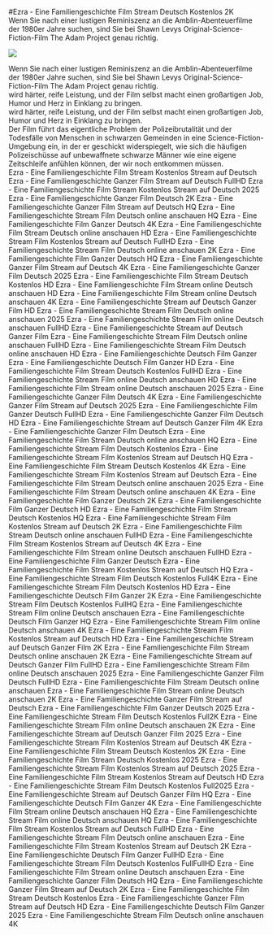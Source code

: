 #Ezra - Eine Familiengeschichte Film Stream Deutsch Kostenlos 2K  
Wenn Sie nach einer lustigen Reminiszenz an die Amblin-Abenteuerfilme der 1980er Jahre suchen, sind Sie bei Shawn Levys  Original-Science-Fiction-Film The Adam Project genau richtig.  
  
[![](https://i.imgur.com/qSNzIqt.png)](https://movie.rssnews.media/wdHCwfRqT.php)  
  
Wenn Sie nach einer lustigen Reminiszenz an die Amblin-Abenteuerfilme der 1980er Jahre suchen, sind Sie bei Shawn Levys  Original-Science-Fiction-Film The Adam Project genau richtig.  
 wird härter, reife Leistung, und der Film selbst macht einen großartigen Job, Humor und Herz in Einklang zu bringen.  
 wird härter, reife Leistung, und der Film selbst macht einen großartigen Job, Humor und Herz in Einklang zu bringen.  
Der Film führt das eigentliche Problem der Polizeibrutalität und der Todesfälle von Menschen in schwarzen Gemeinden in eine Science-Fiction-Umgebung ein, in der er geschickt widerspiegelt, wie sich die häufigen Polizeischüsse auf unbewaffnete schwarze Männer wie eine eigene Zeitschleife anfühlen können, der wir noch entkommen müssen.  
Ezra - Eine Familiengeschichte Film Stream Kostenlos Stream auf Deutsch
Ezra - Eine Familiengeschichte Ganzer Film Stream auf Deutsch FullHD
Ezra - Eine Familiengeschichte Film Stream Kostenlos Stream auf Deutsch 2025
Ezra - Eine Familiengeschichte Ganzer Film Deutsch 2K
Ezra - Eine Familiengeschichte Ganzer Film Stream auf Deutsch HQ
Ezra - Eine Familiengeschichte Stream Film Deutsch online anschauen HQ
Ezra - Eine Familiengeschichte Film Ganzer Deutsch 4K
Ezra - Eine Familiengeschichte Film Stream Deutsch online anschauen HD
Ezra - Eine Familiengeschichte Stream Film Kostenlos Stream auf Deutsch FullHD
Ezra - Eine Familiengeschichte Stream Film Deutsch online anschauen 2K
Ezra - Eine Familiengeschichte Film Ganzer Deutsch HQ
Ezra - Eine Familiengeschichte Ganzer Film Stream auf Deutsch 4K
Ezra - Eine Familiengeschichte Ganzer Film Deutsch 2025
Ezra - Eine Familiengeschichte Film Stream Deutsch Kostenlos HD
Ezra - Eine Familiengeschichte Film Stream online Deutsch anschauen HD
Ezra - Eine Familiengeschichte Film Stream online Deutsch anschauen 4K
Ezra - Eine Familiengeschichte Stream auf Deutsch Ganzer Film HD
Ezra - Eine Familiengeschichte Stream Film Deutsch online anschauen 2025
Ezra - Eine Familiengeschichte Stream Film online Deutsch anschauen FullHD
Ezra - Eine Familiengeschichte Stream auf Deutsch Ganzer Film
Ezra - Eine Familiengeschichte Stream Film Deutsch online anschauen FullHD
Ezra - Eine Familiengeschichte Stream Film Deutsch online anschauen HD
Ezra - Eine Familiengeschichte Deutsch Film Ganzer
Ezra - Eine Familiengeschichte Deutsch Film Ganzer HD
Ezra - Eine Familiengeschichte Film Stream Deutsch Kostenlos FullHD
Ezra - Eine Familiengeschichte Stream Film online Deutsch anschauen HD
Ezra - Eine Familiengeschichte Film Stream online Deutsch anschauen 2025
Ezra - Eine Familiengeschichte Ganzer Film Deutsch 4K
Ezra - Eine Familiengeschichte Ganzer Film Stream auf Deutsch 2025
Ezra - Eine Familiengeschichte Film Ganzer Deutsch FullHD
Ezra - Eine Familiengeschichte Ganzer Film Deutsch HD
Ezra - Eine Familiengeschichte Stream auf Deutsch Ganzer Film 4K
Ezra - Eine Familiengeschichte Ganzer Film Deutsch
Ezra - Eine Familiengeschichte Film Stream Deutsch online anschauen HQ
Ezra - Eine Familiengeschichte Stream Film Deutsch Kostenlos
Ezra - Eine Familiengeschichte Stream Film Kostenlos Stream auf Deutsch HQ
Ezra - Eine Familiengeschichte Film Stream Deutsch Kostenlos 4K
Ezra - Eine Familiengeschichte Stream Film Kostenlos Stream auf Deutsch
Ezra - Eine Familiengeschichte Film Stream Deutsch online anschauen 2025
Ezra - Eine Familiengeschichte Film Stream Deutsch online anschauen 4K
Ezra - Eine Familiengeschichte Film Ganzer Deutsch 2K
Ezra - Eine Familiengeschichte Film Ganzer Deutsch HD
Ezra - Eine Familiengeschichte Film Stream Deutsch Kostenlos HQ
Ezra - Eine Familiengeschichte Stream Film Kostenlos Stream auf Deutsch 2K
Ezra - Eine Familiengeschichte Film Stream Deutsch online anschauen FullHD
Ezra - Eine Familiengeschichte Film Stream Kostenlos Stream auf Deutsch 4K
Ezra - Eine Familiengeschichte Film Stream online Deutsch anschauen FullHD
Ezra - Eine Familiengeschichte Film Ganzer Deutsch
Ezra - Eine Familiengeschichte Film Stream Kostenlos Stream auf Deutsch HQ
Ezra - Eine Familiengeschichte Stream Film Deutsch Kostenlos Full4K
Ezra - Eine Familiengeschichte Stream Film Deutsch Kostenlos HD
Ezra - Eine Familiengeschichte Deutsch Film Ganzer 2K
Ezra - Eine Familiengeschichte Stream Film Deutsch Kostenlos FullHQ
Ezra - Eine Familiengeschichte Stream Film online Deutsch anschauen
Ezra - Eine Familiengeschichte Deutsch Film Ganzer HQ
Ezra - Eine Familiengeschichte Stream Film online Deutsch anschauen 4K
Ezra - Eine Familiengeschichte Stream Film Kostenlos Stream auf Deutsch HD
Ezra - Eine Familiengeschichte Stream auf Deutsch Ganzer Film 2K
Ezra - Eine Familiengeschichte Film Stream Deutsch online anschauen 2K
Ezra - Eine Familiengeschichte Stream auf Deutsch Ganzer Film FullHD
Ezra - Eine Familiengeschichte Stream Film online Deutsch anschauen 2025
Ezra - Eine Familiengeschichte Ganzer Film Deutsch FullHD
Ezra - Eine Familiengeschichte Film Stream Deutsch online anschauen
Ezra - Eine Familiengeschichte Film Stream online Deutsch anschauen 2K
Ezra - Eine Familiengeschichte Ganzer Film Stream auf Deutsch
Ezra - Eine Familiengeschichte Film Ganzer Deutsch 2025
Ezra - Eine Familiengeschichte Stream Film Deutsch Kostenlos Full2K
Ezra - Eine Familiengeschichte Stream Film online Deutsch anschauen 2K
Ezra - Eine Familiengeschichte Stream auf Deutsch Ganzer Film 2025
Ezra - Eine Familiengeschichte Stream Film Kostenlos Stream auf Deutsch 4K
Ezra - Eine Familiengeschichte Film Stream Deutsch Kostenlos 2K
Ezra - Eine Familiengeschichte Film Stream Deutsch Kostenlos 2025
Ezra - Eine Familiengeschichte Stream Film Kostenlos Stream auf Deutsch 2025
Ezra - Eine Familiengeschichte Film Stream Kostenlos Stream auf Deutsch HD
Ezra - Eine Familiengeschichte Stream Film Deutsch Kostenlos Full2025
Ezra - Eine Familiengeschichte Stream auf Deutsch Ganzer Film HQ
Ezra - Eine Familiengeschichte Deutsch Film Ganzer 4K
Ezra - Eine Familiengeschichte Film Stream online Deutsch anschauen HQ
Ezra - Eine Familiengeschichte Stream Film online Deutsch anschauen HQ
Ezra - Eine Familiengeschichte Film Stream Kostenlos Stream auf Deutsch FullHD
Ezra - Eine Familiengeschichte Stream Film Deutsch online anschauen
Ezra - Eine Familiengeschichte Film Stream Kostenlos Stream auf Deutsch 2K
Ezra - Eine Familiengeschichte Deutsch Film Ganzer FullHD
Ezra - Eine Familiengeschichte Stream Film Deutsch Kostenlos FullFullHD
Ezra - Eine Familiengeschichte Film Stream online Deutsch anschauen
Ezra - Eine Familiengeschichte Ganzer Film Deutsch HQ
Ezra - Eine Familiengeschichte Ganzer Film Stream auf Deutsch 2K
Ezra - Eine Familiengeschichte Film Stream Deutsch Kostenlos
Ezra - Eine Familiengeschichte Ganzer Film Stream auf Deutsch HD
Ezra - Eine Familiengeschichte Deutsch Film Ganzer 2025
Ezra - Eine Familiengeschichte Stream Film Deutsch online anschauen 4K